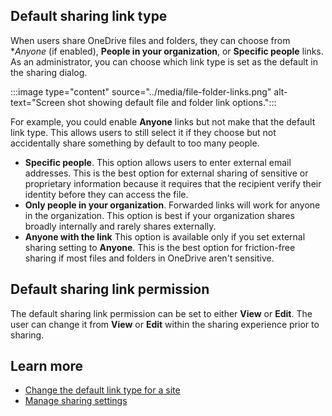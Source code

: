 ## Default sharing link type

When users share OneDrive files and folders, they can choose from **Anyone* (if enabled), **People in your organization**, or **Specific people** links. As an administrator, you can choose which link type is set as the default in the sharing dialog.

:::image type="content" source="../media/file-folder-links.png" alt-text="Screen shot showing default file and folder link options.":::

For example, you could enable **Anyone** links but not make that the default link type. This allows users to still select it if they choose but not accidentally share something by default to too many people.

- **Specific people**. This option allows users to enter external email addresses. This is the best option for external sharing of sensitive or proprietary information because it requires that the recipient verify their identity before they can access the file.
- **Only people in your organization**. Forwarded links will work for anyone in the organization. This option is best if your organization shares broadly internally and rarely shares externally.
- **Anyone with the link** This option is available only if you set external sharing setting to **Anyone**. This is the best option for friction-free sharing if most files and folders in OneDrive aren't sensitive.

## Default sharing link permission

The default sharing link permission can be set to either **View** or **Edit**. The user can change it from **View** or **Edit** within the sharing experience prior to sharing.

## Learn more

- [Change the default link type for a site](/sharepoint/change-default-sharing-link?azure-portal=true)
- [Manage sharing settings](/sharepoint/turn-external-sharing-on-or-off?azure-portal=true)

